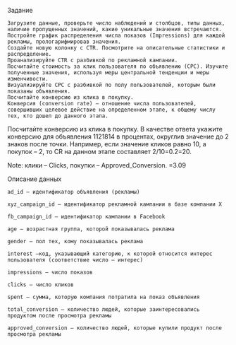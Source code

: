 Задание

    Загрузите данные, проверьте число наблюдений и столбцов, типы данных, наличие пропущенных значений, какие уникальные значения встречаются.
    Постройте график распределения числа показов (Impressions) для каждой рекламы, прологарифмировав значения.
    Создайте новую колонку c CTR. Посмотрите на описательные статистики и распределение.
    Проанализируйте CTR с разбивкой по рекламной кампании.
    Посчитайте стоимость за клик пользователя по объявлению (CPC). Изучите полученные значения, используя меры центральной тенденции и меры изменчивости. 
    Визуализируйте CPC с разбивкой по полу пользователей, которым были показаны объявления. 
    Посчитайте конверсию из клика в покупку.
    Конверсия (conversion rate) – отношение числа пользователей, совершивших целевое действие на определенном этапе, к общему числу тех, кто дошел до данного этапа.

Посчитайте конверсию из клика в покупку. В качестве ответа укажите конверсию для объявления 1121814 в процентах, округлив значение до 2 знаков после точки. Например, если значение кликов равно 10, а покупок – 2, то CR на данном этапе составляет 2/10=0.2=20.

Note: клики – Clicks, покупки – Approved_Conversion.
   =3.09 
    
Описание данных

    ad_id – идентификатор объявления (рекламы)
    
    xyz_campaign_id – идентификатор рекламной кампании в базе компании X
    
    fb_campaign_id – идентификатор кампании в Facebook
    
    age – возрастная группа, которой показывалась реклама
    
    gender – пол тех, кому показывалась реклама
    
    interest –код, указывающий категорию, к которой относится интерес пользователя (соответствие число – интерес)
    
    impressions – число показов
    
    clicks – число кликов
    
    spent – сумма, которую компания потратила на показ объявления 
    
    total_conversion – количество людей, которые заинтересовались продуктом после просмотра рекламы
    
    approved_conversion – количество людей, которые купили продукт после просмотра рекламы